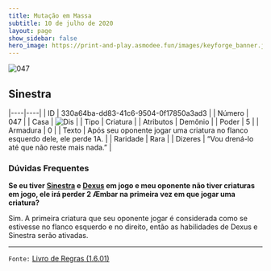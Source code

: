 ```yaml
---
title: Mutação em Massa
subtitle: 10 de julho de 2020
layout: page
show_sidebar: false
hero_image: https://print-and-play.asmodee.fun/images/keyforge_banner.jpg
---
```


![047](https://cdn.keyforgegame.com/media/card_front/pt/479_047_WGH4V387H4J8_pt.png)

## Sinestra

|----|----|
| ID | 330a64ba-dd83-41c6-9504-0f17850a3ad3 |
| Número | 047 |
| Casa | ![Dis](https://archonarcana.com/images/thumb/e/e8/Dis.png/22px-Dis.png "Dis") |
| Tipo | Criatura |
| Atributos | Demônio |
| Poder | 5 |
| Armadura | 0 |
| Texto | Após seu oponente jogar uma criatura no flanco esquerdo dele, ele perde 1A. |
| Raridade | Rara |
| Dizeres | “Vou drená-lo até que não reste mais nada.” |

### Dúvidas Frequentes

**Se eu tiver [Sinestra](/mm/047) e [Dexus](/mm/054) em jogo e meu
oponente não tiver criaturas em jogo, ele irá perder 2 Æmbar na
primeira vez em que jogar uma criatura?**

Sim. A primeira criatura que seu oponente jogar é considerada como se
estivesse no flanco esquerdo e no direito, então as habilidades de Dexus
e Sinestra serão ativadas.

<hr/>

`Fonte:` [Livro de Regras (1.6.01)](https://drive.google.com/open?id=1YNhLKUC0xfriiMwFYpDu1Go3zPJw6gYo)
